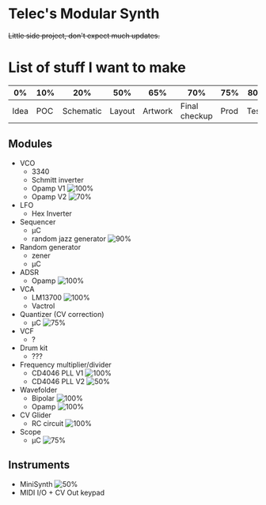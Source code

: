 # Telec's Modular Synth

~~Little side project, don't expect much updates.~~

# List of stuff I want to make

| 0%   | 10% | 20%       | 50%    | 65%     | 70%           | 75%  | 80%   | 100% |
|----- |---- |---------- |------- |-------- |-------------- |----- |------ |----- |
| Idea | POC | Schematic | Layout | Artwork | Final checkup | Prod | Tests | Done |

## Modules

* VCO
	- 3340
	- Schmitt inverter
	- Opamp V1 ![100%](https://progress-bar.dev/100)
	- Opamp V2 ![70%](https://progress-bar.dev/70)
* LFO
	- Hex Inverter
* Sequencer
	- µC
	- random jazz generator ![90%](https://progress-bar.dev/90)
* Random generator
	- zener
	- µC
* ADSR
	- Opamp ![100%](https://progress-bar.dev/100)
* VCA
	- LM13700 ![100%](https://progress-bar.dev/100)
	- Vactrol
* Quantizer (CV correction)
	- µC ![75%](https://progress-bar.dev/75)
* VCF
	- ?
* Drum kit
	- ???
* Frequency multiplier/divider
	- CD4046 PLL V1 ![100%](https://progress-bar.dev/100)
	- CD4046 PLL V2 ![50%](https://progress-bar.dev/50)
* Wavefolder
	- Bipolar ![100%](https://progress-bar.dev/100)
	- Opamp ![100%](https://progress-bar.dev/100)
* CV Glider
	- RC circuit ![100%](https://progress-bar.dev/100)
* Scope
	- µC ![75%](https://progress-bar.dev/75)

## Instruments

* MiniSynth ![50%](https://progress-bar.dev/50)
* MIDI I/O + CV Out keypad
